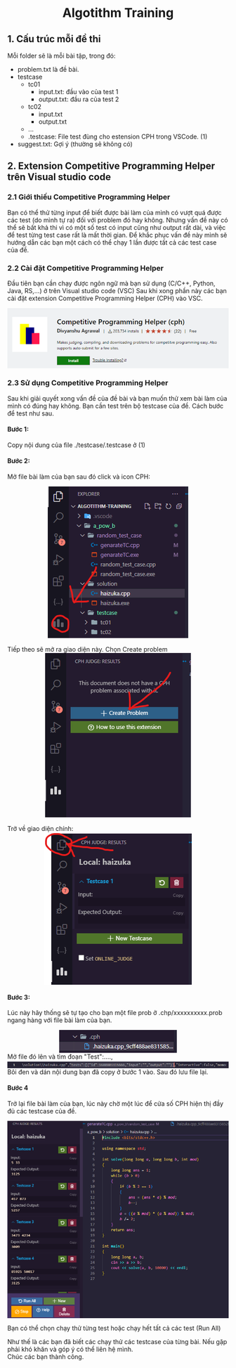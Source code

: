 <div align="center">

# Algotithm Training
</div>

## 1. Cấu trúc mỗi đề thi

Mỗi folder sẽ là mỗi bài tập, trong đó:
  
- problem.txt là đề bài.
- testcase
  - tc01
    - input.txt: đầu vào của test 1
    - output.txt: đầu ra của test 2
  - tc02
    - input.txt
    - output.txt
  - ...
  - .testcase: File test đùng cho estension CPH trong VSCode. (1)
- suggest.txt: Gợi ý (thường sẽ không có)

## 2. Extension Competitive Programming Helper trên Visual studio code

### 2.1 Giới thiếu Competitive Programming Helper

Bạn có thể thử từng input để biết được bài làm của mình có vượt quá được các test (do mình tự ra) đối với problem đó hay không. Nhưng vấn đề này có thể sẽ bất khả thi vì có một số test có input cũng như output rất dài, và việc để test từng test case rất là mất thời gian. Để khắc phục vấn đề này mình sẽ hướng dẫn các bạn một cách có thể chạy 1 lần được tất cả các test case của đề.

### 2.2 Cài đặt Competitive Programming Helper
Đầu tiên bạn cần chạy được ngôn ngữ mà bạn sử dụng (C/C++, Python, Java, RS,...) ở trên Visual studio code (VSC)
Sau khi xong phần này các bạn cài đặt extension Competitive Programming Helper (CPH) vào VSC.

<div align = "center">
  <img align="center" src= "https://raw.githubusercontent.com/zukahai/HaiZuka/master/Images/cph.png" />
</div>

### 2.3 Sử dụng Competitive Programming Helper
Sau khi giải quyết xong vấn đề của đề bài và bạn muốn thử xem bài làm của mình có đúng hay không. Bạn cần test trên bộ testcase của đề.
Cách bước để test như sau.

#### Bước 1:
Copy nội dung của file ./testcase/.testcase ở (1)

#### Bước 2:
Mở file bài làm của bạn sau đó click và icon CPH:

<div align = "center">
  <img align="center" src= "https://github.com/zukahai/HaiZuka/blob/master/Images/chp3.png" />
</div>
<br>
 Tiếp theo sẽ mở ra giao diện này. Chọn Create problem
 <div align = "center">
  <img align="center" src= "https://github.com/zukahai/HaiZuka/blob/master/Images/chp4.png" />
</div>
<br>
Trở về giao diện chính:
<div align = "center">
  <img align="center" src= "https://github.com/zukahai/HaiZuka/blob/master/Images/chp5.png" />
</div>

#### Bước 3:
Lúc này hãy thống sẽ tự tạo cho bạn một file prob ở .chp/xxxxxxxxxx.prob ngang hàng với file bài làm của bạn.
 <div align = "center">
  <img align="center" src= "https://github.com/zukahai/HaiZuka/blob/master/Images/chp6.png" />
</div>
Mở file đó lên và tìm đoạn "Test":....,
<div align = "center">
  <img align="center" src= "https://github.com/zukahai/HaiZuka/blob/master/Images/chp7.png" />
</div>
Bôi đen và dán nội dung bạn đã copy ở bước 1 vào. Sau đó lưu file lại.

#### Bước 4
Trở lại file bài làm của bạn, lúc này chờ một lúc để cửa số CPH hiện thị đầy đủ các testcase của đề.

<div align = "center">
  <img align="center" src= "https://github.com/zukahai/HaiZuka/blob/master/Images/chp2.png" />
</div>

Bạn có thể chọn chạy thử từng test hoặc chạy hết tất cả các test (Run All)

Như thế là các bạn đã biết các chạy thử các testcase của từng bài. Nếu gặp phải khó khăn và góp ý có thể liên hệ mình.<br>
Chúc các bạn thành công.
